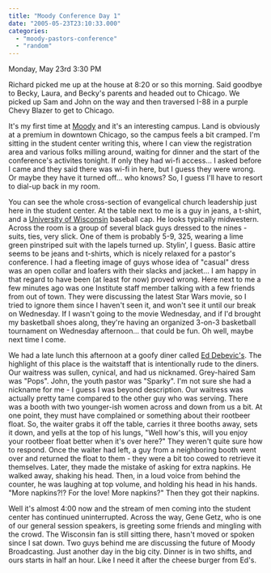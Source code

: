 ```yaml
---
title: "Moody Conference Day 1"
date: "2005-05-23T23:10:33.000"
categories: 
  - "moody-pastors-conference"
  - "random"
---
```


Monday, May 23rd 3:30 PM

Richard picked me up at the house at 8:20 or so this morning. Said goodbye to Becky, Laura, and Becky's parents and headed out to Chicago. We picked up Sam and John on the way and then traversed I-88 in a purple Chevy Blazer to get to Chicago.

It's my first time at [Moody](http://www.moody.edu) and it's an interesting campus. Land is obviously at a premium in downtown Chicago, so the campus feels a bit cramped. I'm sitting in the student center writing this, where I can view the registration area and various folks milling around, waiting for dinner and the start of the conference's activites tonight. If only they had wi-fi access... I asked before I came and they said there was wi-fi in here, but I guess they were wrong. Or maybe they have it turned off... who knows? So, I guess I'll have to resort to dial-up back in my room.

You can see the whole cross-section of evangelical church leadership just here in the student center. At the table next to me is a guy in jeans, a t-shirt, and a [University of Wisconsin](http://www.wisc.edu) baseball cap. He looks typically midwestern. Across the room is a group of several black guys dressed to the nines - suits, ties, very slick. One of them is probably 5-9, 325, wearing a lime green pinstriped suit with the lapels turned up. Stylin', I guess. Basic attire seems to be jeans and t-shirts, which is nicely relaxed for a pastor's conference. I had a fleeting image of guys whose idea of "casual" dress was an open collar and loafers with their slacks and jacket... I am happy in that regard to have been (at least for now) proved wrong. Here next to me a few minutes ago was one Institute staff member talking with a few friends from out of town. They were discussing the latest Star Wars movie, so I tried to ignore them since I haven't seen it, and won't see it until our break on Wednesday. If I wasn't going to the movie Wednesday, and if I'd brought my basketball shoes along, they're having an organized 3-on-3 basketball tournament on Wednesday afternoon... that could be fun. Oh well, maybe next time I come.

We had a late lunch this afternoon at a goofy diner called [Ed Debevic's](http://featuredfoods.com/cgi-local/SoftCart.exe/a-store/c-Ed_DebevicAns.shtml?E+scstore+debevic). The highlight of this place is the waitstaff that is intentionally rude to the diners. Our waitress was sullen, cynical, and had us nicknamed. Grey-haired Sam was "Pops". John, the youth pastor was "Sparky". I'm not sure she had a nickname for me - I guess I was beyond description. Our waitress was actually pretty tame compared to the other guy who was serving. There was a booth with two younger-ish women across and down from us a bit. At one point, they must have complained or something about their rootbeer float. So, the waiter grabs it off the table, carries it three booths away, sets it down, and yells at the top of his lungs, "Well how's this, will you enjoy your rootbeer float better when it's over here?" They weren't quite sure how to respond. Once the waiter had left, a guy from a neighboring booth went over and returned the float to them - they were a bit too cowed to retrieve it themselves. Later, they made the mistake of asking for extra napkins. He walked away, shaking his head. Then, in a loud voice from behind the counter, he was laughing at top volume, and holding his head in his hands. "More napkins?!? For the love! More napkins?" Then they got their napkins.

Well it's almost 4:00 now and the stream of men coming into the student center has continued uninterrupted. Across the way, Gene Getz, who is one of our general session speakers, is greeting some friends and mingling with the crowd. The Wisconsin fan is still sitting there, hasn't moved or spoken since I sat down. Two guys behind me are discussing the future of Moody Broadcasting. Just another day in the big city. Dinner is in two shifts, and ours starts in half an hour. Like I need it after the cheese burger from Ed's.
